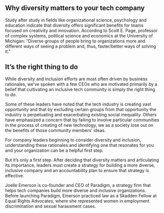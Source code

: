 ## Why diversity matters to your tech company

Study after study in fields like organizational science, psychology and education indicate that diversity offers significant benefits for teams focused on creativity and innovation. According to Scott E. Page, professor of complex systems, political science and economics at the University of Michigan: "Diverse groups of people bring to organizations more and different ways of seeing a problem and, thus, faster/better ways of solving it."

## It’s the right thing to do 

While diversity and inclusion efforts are most often driven by business rationales, we’ve spoken with a few CEOs who are motivated primarily by a belief that cultivating an inclusive tech community is simply the right thing to do.

Some of these leaders have noted that the tech industry is creating vast opportunity and that by excluding certain groups from that opportunity the industry is perpetuating and exacerbating existing social inequality. Others have emphasized a concern that by failing to involve particular communities in the process of creating of new technology, we as a society lose out on the benefits of those community members’ ideas. 

For company leaders beginning to consider diversity and inclusion, understanding these rationales and identifying one that resonates for you and your organization can be a helpful first step.

But it’s only a first step. After deciding that diversity matters and articulating its importance, leaders must create a strategy for building a more diverse, inclusive company and an accountability plan to ensure that strategy is effective.

Joelle Emerson is co-founder and CEO of Paradigm, a strategy firm that helps tech companies build more diverse and inclusive organizations. Before launching Paradigm, Emerson practiced law as a Skadden Fellow at Equal Rights Advocates, where she represented women in employment discrimination and sexual harassment cases.